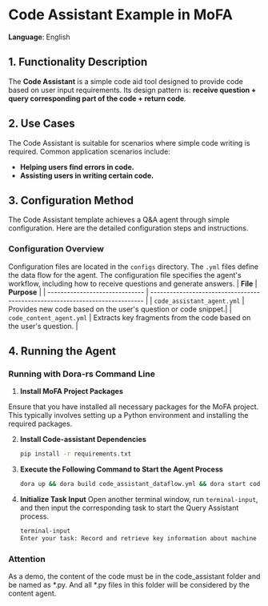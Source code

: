 # Code Assistant Example in MoFA

**Language**: English
## 1. Functionality Description

The **Code Assistant** is a simple code aid tool designed to provide code based on user input requirements. Its design pattern is: **receive question + query corresponding part of the code + return code**.

## 2. Use Cases

The Code Assistant is suitable for scenarios where simple code writing is required. Common application scenarios include:

-   **Helping users find errors in code.**
-   **Assisting users in writing certain code.**

## 3. Configuration Method

The Code Assistant template achieves a Q&A agent through simple configuration. Here are the detailed configuration steps and instructions.

### Configuration Overview

Configuration files are located in the `configs` directory. The `.yml` files define the data flow for the agent. The configuration file specifies the agent's workflow, including how to receive questions and generate answers.
| **File**                       | **Purpose**                                                                  |
| ------------------------------ | ---------------------------------------------------------------------------- |
| `code_assistant_agent.yml` | Provides new code based on the user's question or code snippet.|
| `code_content_agent.yml` | Extracts key fragments from the code based on the user's question. |

## 4. Running the Agent

### Running with Dora-rs Command Line

1. **Install MoFA Project Packages**

Ensure that you have installed all necessary packages for the MoFA project. This typically involves setting up a Python environment and installing the required packages.

2. **Install Code-assistant Dependencies**
    ```bash
   pip install -r requirements.txt
   ```

3. **Execute the Following Command to Start the Agent Process**

    ```bash
    dora up && dora build code_assistant_dataflow.yml && dora start code_assistant_dataflow.yml --attach
    ```

4. **Initialize Task Input**
    Open another terminal window, run `terminal-input`, and then input the corresponding task to start the Query Assistant process.

   ```bash
   terminal-input
   Enter your task: Record and retrieve key information about machine learning
   ```

### Attention
As a demo, the content of the code must be in the code_assistant folder and be named as *.py.
And all *.py files in this folder will be considered by the content agent.
